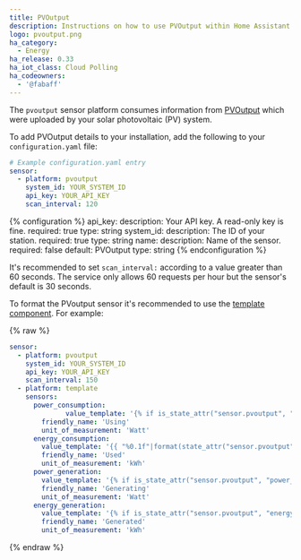 ```yaml
---
title: PVOutput
description: Instructions on how to use PVOutput within Home Assistant.
logo: pvoutput.png
ha_category:
  - Energy
ha_release: 0.33
ha_iot_class: Cloud Polling
ha_codeowners:
  - '@fabaff'
---
```


The `pvoutput` sensor platform consumes information from [PVOutput](https://pvoutput.org/) which were uploaded by your solar photovoltaic (PV) system.

To add PVOutput details to your installation, add the following to your `configuration.yaml` file:

```yaml
# Example configuration.yaml entry
sensor:
  - platform: pvoutput
    system_id: YOUR_SYSTEM_ID
    api_key: YOUR_API_KEY
    scan_interval: 120
```

{% configuration %}
api_key:
  description: Your API key. A read-only key is fine.
  required: true
  type: string
system_id:
  description: The ID of your station.
  required: true
  type: string
name:
  description: Name of the sensor.
  required: false
  default: PVOutput
  type: string
{% endconfiguration %}

<div class='note warning'>

It's recommended to set `scan_interval:` according to a value greater than 60 seconds. The service only allows 60 requests per hour but the sensor's default is 30 seconds.

</div>

To format the PVoutput sensor it's recommended to use the [template component](/topics/templating/). For example:

{% raw %}

```yaml
sensor:
  - platform: pvoutput
    system_id: YOUR_SYSTEM_ID
    api_key: YOUR_API_KEY
    scan_interval: 150
  - platform: template
    sensors:
      power_consumption:
              value_template: '{% if is_state_attr("sensor.pvoutput", "power_consumption", "NaN") %}0{% else %}{{ state_attr("sensor.pvoutput", "power_consumption") }}{% endif %}'
        friendly_name: 'Using'
        unit_of_measurement: 'Watt'
      energy_consumption:
        value_template: '{{ "%0.1f"|format(state_attr("sensor.pvoutput", "energy_consumption")|float/1000) }}'
        friendly_name: 'Used'
        unit_of_measurement: 'kWh'
      power_generation:
        value_template: '{% if is_state_attr("sensor.pvoutput", "power_generation", "NaN") %}0{% else %}{{ state_attr("sensor.pvoutput", "power_generation") }}{% endif %}'
        friendly_name: 'Generating'
        unit_of_measurement: 'Watt'
      energy_generation:
        value_template: '{% if is_state_attr("sensor.pvoutput", "energy_generation", "NaN") %}0{% else %}{{ "%0.2f"|format(state_attr("sensor.pvoutput", "energy_generation")|float/1000) }}{% endif %}'
        friendly_name: 'Generated'
        unit_of_measurement: 'kWh'
```

{% endraw %}
